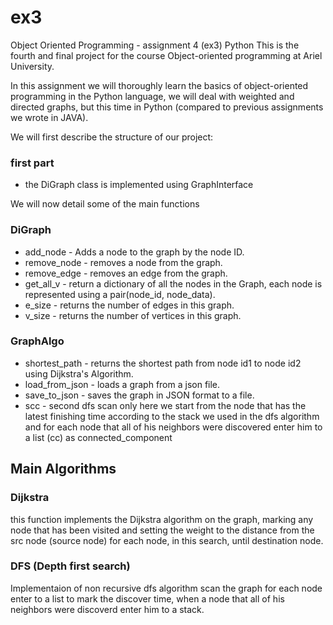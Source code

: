 # ex3

Object Oriented Programming - assignment 4 (ex3) Python
This is the fourth and final project for the course
Object-oriented programming at Ariel University.

In this assignment we will thoroughly learn the basics of object-oriented programming in the Python language,
we will deal with weighted and directed graphs, but this time in Python (compared to previous assignments we wrote in JAVA).

We will first describe the structure of our project:
### first part 
* the DiGraph class is implemented using GraphInterface

We will now detail some of the main functions
### DiGraph
* add_node - Adds a node to the graph by the node ID.
* remove_node - removes a node from the graph.
* remove_edge - removes an edge from the graph.
* get_all_v - return a dictionary of all the nodes in the Graph, each node is represented using a pair(node_id, node_data).
* e_size - returns the number of edges in this graph.
* v_size - returns the number of vertices in this graph.

### GraphAlgo
* shortest_path - returns the shortest path from node id1 to node id2 using Dijkstra's Algorithm.
* load_from_json - loads a graph from a json file.
* save_to_json - saves the graph in JSON format to a file.
* scc - second dfs scan only here we start from the node that has the latest finishing time
        according to the stack we used in the dfs algorithm and for each node that all of his neighbors
        were discovered enter him to a list (cc) as connected_component


## Main Algorithms
### Dijkstra
this function implements the Dijkstra algorithm on the graph,
marking any node that has been visited and setting the weight to the distance from the src node (source node)
for each node, in this search, until destination node.

### DFS (Depth first search)
Implementaion of non recursive dfs algorithm scan the graph for each node
enter to a list to mark the discover time, when a node that all of his neighbors
were discoverd enter him to a stack.



